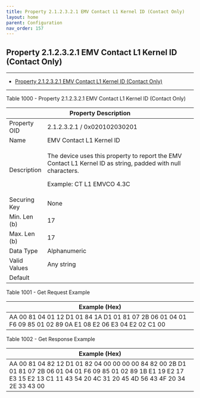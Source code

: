 ```yaml
---
title: Property 2.1.2.3.2.1 EMV Contact L1 Kernel ID (Contact Only)
layout: home
parent: Configuration
nav_order: 157
---
```


## Property 2.1.2.3.2.1 EMV Contact L1 Kernel ID (Contact Only)

---

- [Property 2.1.2.3.2.1 EMV Contact L1 Kernel ID (Contact Only)](#property-212321-emv-contact-l1-kernel-id-contact-only)

---


Table 1000 - Property 2.1.2.3.2.1 EMV Contact L1 Kernel ID (Contact
Only)

<table>
<colgroup>
<col style="width: 14%" />
<col style="width: 85%" />
</colgroup>
<thead>
<tr>
<th colspan="2">Property Description</th>
</tr>
</thead>
<tbody>
<tr>
<td>Property OID</td>
<td>2.1.2.3.2.1 / 0x020102030201</td>
</tr>
<tr>
<td>Name</td>
<td>EMV Contact L1 Kernel ID</td>
</tr>
<tr>
<td>Description</td>
<td><p>The device uses this property to report the EMV Contact L1 Kernel
ID as string, padded with null characters.</p>
<p>Example: CT L1 EMVCO 4.3C</p></td>
</tr>
<tr>
<td>Securing Key</td>
<td>None</td>
</tr>
<tr>
<td>Min. Len (b)</td>
<td>17</td>
</tr>
<tr>
<td>Max. Len (b)</td>
<td>17</td>
</tr>
<tr>
<td>Data Type</td>
<td>Alphanumeric</td>
</tr>
<tr>
<td>Valid Values</td>
<td>Any string</td>
</tr>
<tr>
<td>Default</td>
<td></td>
</tr>
</tbody>
</table>

Table 1001 - Get Request Example

| Example (Hex) |
|----|
| AA 00 81 04 01 12 D1 01 84 1A D1 01 81 07 2B 06 01 04 01 F6 09 85 01 02 89 0A E1 08 E2 06 E3 04 E2 02 C1 00 |

Table 1002 - Get Response Example

| Example (Hex) |
|----|
| AA 00 81 04 82 12 D1 01 82 04 00 00 00 00 84 82 00 2B D1 01 81 07 2B 06 01 04 01 F6 09 85 01 02 89 1B E1 19 E2 17 E3 15 E2 13 C1 11 43 54 20 4C 31 20 45 4D 56 43 4F 20 34 2E 33 43 00 |

##